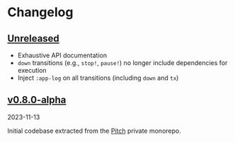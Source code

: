 # Changelog

## [Unreleased][HEAD]

* Exhaustive API documentation
* `down` transitions (e.g., `stop!`, `pause!`) no longer include dependencies
  for execution
* Inject `:app-log` on all transitions (including `down` and `tx`)

## [v0.8.0-alpha][0.8.0-alpha]
2023-11-13

Initial codebase extracted from the [Pitch](https://github.com/pitch-io)
private monorepo.

[HEAD]: https://github.com/codebeige/moira/compare/v0.8.0-alpha...HEAD
[0.8.0-alpha]: https://github.com/codebeige/moira/releases/tag/v0.8.0-alpha
